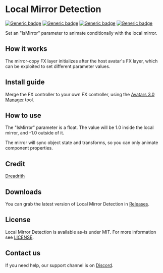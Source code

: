 # Local Mirror Detection
  
[![Generic badge](https://img.shields.io/badge/Unity-2019.4.31f1-informational.svg)](https://unity3d.com/unity/whats-new/2019.4.31)
[![Generic badge](https://img.shields.io/badge/SDK-AvatarSDK3-informational.svg)](https://vrchat.com/home/download)
[![Generic badge](https://img.shields.io/badge/License-MIT-informational.svg)](https://github.com/VRLabs/Local-Mirror-Detection/blob/main/LICENSE)
[![Generic badge](https://img.shields.io/github/downloads/VRLabs/Local-Mirror-Detection/total?label=Downloads)](https://github.com/VRLabs/Local-Mirror-Detection/releases/latest)

Set an "IsMirror" parameter to animate conditionally with the local mirror.

## How it works

The mirror-copy FX layer initializes after the host avatar's FX layer, which can be exploited to set different parameter values.

## Install guide

Merge the FX controller to your own FX controller, using the [Avatars 3.0 Manager](https://github.com/VRLabs/Avatars-3.0-Manager) tool.

## How to use

The "IsMirror" parameter is a float. The value will be 1.0 inside the local mirror, and -1.0 outside of it.

The mirror will sync object state and transforms, so you can only animate component properties.

## Credit

[Dreadrith](https://github.com/Dreadrith)

## Downloads

You can grab the latest version of Local Mirror Detection in [Releases](https://github.com/VRLabs/Local-Mirror-Detection/releases/latest).

## License

Local Mirror Detection is available as-is under MIT. For more information see [LICENSE](https://github.com/VRLabs/Local-Mirror-Detection/blob/main/LICENSE).

## Contact us

If you need help, our support channel is on [Discord](https://discord.vrlabs.dev).
